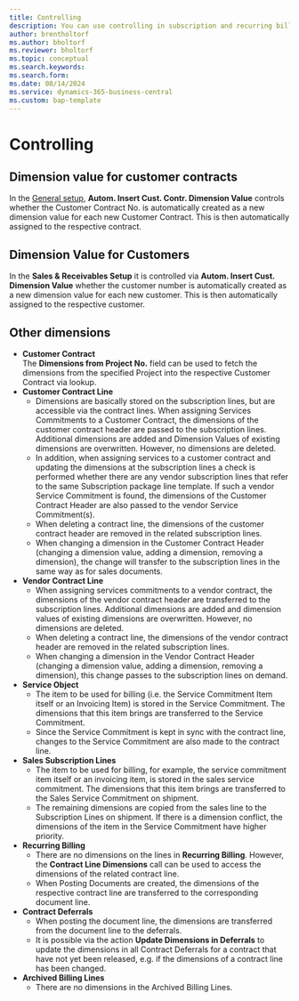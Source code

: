 ```yaml
---
title: Controlling
description: You can use controlling in subscription and recurring billing.
author: brentholtorf
ms.author: bholtorf
ms.reviewer: bholtorf
ms.topic: conceptual
ms.search.keywords: 
ms.search.form: 
ms.date: 08/14/2024
ms.service: dynamics-365-business-central
ms.custom: bap-template
---
```


# Controlling

## Dimension value for customer contracts

In the [General setup](setup/general.md), **Autom. Insert Cust. Contr. Dimension Value** controls whether the Customer Contract No. is automatically created as a new dimension value for each new Customer Contract. This is then automatically assigned to the respective contract.


## Dimension Value for Customers

In the **Sales & Receivables Setup** it is controlled via **Autom. Insert Cust. Dimension Value** whether the customer number is automatically created as a new dimension value for each new customer. This is then automatically assigned to the respective customer.


## Other dimensions
* **Customer Contract** <br/>
    The **Dimensions from Project No.** field can be used to fetch the dimensions from the specified Project into the respective Customer Contract via lookup.
* **Customer Contract Line** <br/>
    * Dimensions are basically stored on the subscription lines, but are accessible via the contract lines. When assigning Services Commitments to a Customer Contract, the dimensions of the customer contract header are passed to the subscription lines. Additional dimensions are added and Dimension Values of existing dimensions are overwritten. However, no dimensions are deleted.
    * In addition, when assigning services to a customer contract and updating the dimensions at the subscription lines a check is performed whether there are any vendor subscription lines that refer to the same Subscription package line template. If such a vendor Service Commitment is found, the dimensions of the Customer Contract Header are also passed to the vendor Service Commitment(s).
    * When deleting a contract line, the dimensions of the customer contract header are removed in the related subscription lines.
    * When changing a dimension in the Customer Contract Header (changing a dimension value, adding a dimension, removing a dimension), the change will transfer to the subscription lines in the same way as for sales documents.
* **Vendor Contract Line** <br/>
    * When assigning services commitments to a vendor contract, the dimensions of the vendor contract header are transferred to the subscription lines. Additional dimensions are added and dimension values of existing dimensions are overwritten. However, no dimensions are deleted.
    * When deleting a contract line, the dimensions of the vendor contract header are removed in the related subscription lines.
    * When changing a dimension in the Vendor Contract Header (changing a dimension value, adding a dimension, removing a dimension), this change passes to the subscription lines on demand.
* **Service Object** <br/>
    * The item to be used for billing (i.e. the Service Commitment Item itself or an Invoicing Item) is stored in the Service Commitment. The dimensions that this item brings are transferred to the Service Commitment.
    * Since the Service Commitment is kept in sync with the contract line, changes to the Service Commitment are also made to the contract line.
* **Sales Subscription Lines** <br/>
    * The item to be used for billing, for example, the service commitment item itself or an invoicing item, is stored in the sales service commitment. The dimensions that this item brings are transferred to the Sales Service Commitment on shipment.
    * The remaining dimensions are copied from the sales line to the Subscription Lines on shipment. If there is a dimension conflict, the dimensions of the item in the Service Commitment have higher priority.
* **Recurring Billing** <br/>
    * There are no dimensions on the lines in **Recurring Billing**. However, the **Contract Line Dimensions** call can be used to access the dimensions of the related contract line.
    * When Posting Documents are created, the dimensions of the respective contract line are transferred to the corresponding document line.
* **Contract Deferrals** <br/>
    * When posting the document line, the dimensions are transferred from the document line to the deferrals.
    * It is possible via the action **Update Dimensions in Deferrals** to update the dimensions in all Contract Deferrals for a contract that have not yet been released, e.g. if the dimensions of a contract line has been changed.
* **Archived Billing Lines** <br/>
    * There are no dimensions in the Archived Billing Lines.
